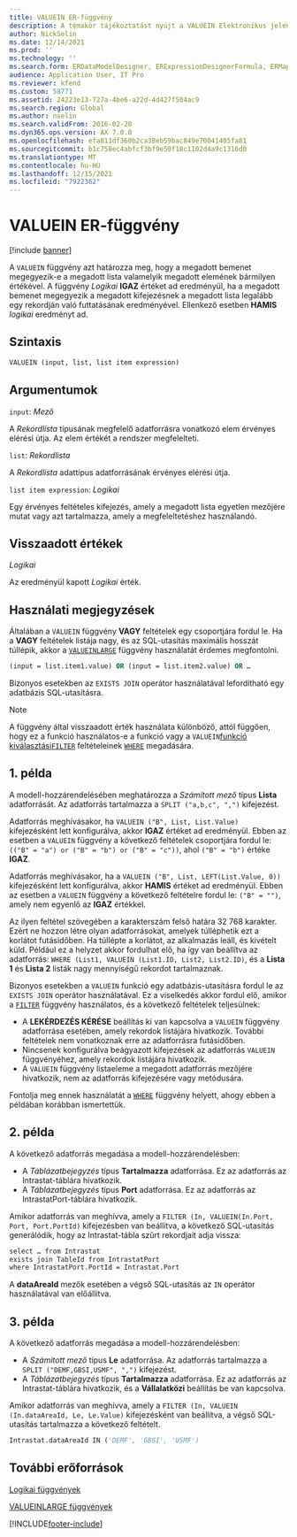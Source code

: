 ```yaml
---
title: VALUEIN ER-függvény
description: A témakör tájékoztatást nyújt a VALUEIN Elektronikus jelentéskészítés (ER) függvény használatának módjáról.
author: NickSelin
ms.date: 12/14/2021
ms.prod: ''
ms.technology: ''
ms.search.form: ERDataModelDesigner, ERExpressionDesignerFormula, ERMappedFormatDesigner, ERModelMappingDesigner
audience: Application User, IT Pro
ms.reviewer: kfend
ms.custom: 58771
ms.assetid: 24223e13-727a-4be6-a22d-4d427f504ac9
ms.search.region: Global
ms.author: nselin
ms.search.validFrom: 2016-02-28
ms.dyn365.ops.version: AX 7.0.0
ms.openlocfilehash: efa811df360b2ca38eb59bac849e70041405fa81
ms.sourcegitcommit: b1c758ec4abfcf3bf9e50f18c1102d4a9c1316d0
ms.translationtype: MT
ms.contentlocale: hu-HU
ms.lasthandoff: 12/15/2021
ms.locfileid: "7922362"
---
```

# <a name="valuein-er-function"></a>VALUEIN ER-függvény

[!include [banner](../includes/banner.md)]

A `VALUEIN` függvény azt határozza meg, hogy a megadott bemenet megegyezik-e a megadott lista valamelyik megadott elemének bármilyen értékével. A függvény *Logikai* **IGAZ** értéket ad eredményül, ha a megadott bemenet megegyezik a megadott kifejezésnek a megadott lista legalább egy rekordján való futtatásának eredményével. Ellenkező esetben **HAMIS** *logikai* eredményt ad.

## <a name="syntax"></a>Szintaxis

```vb
VALUEIN (input, list, list item expression)
```

## <a name="arguments"></a>Argumentumok

`input`: *Mező*

A *Rekordlista* típusának megfelelő adatforrásra vonatkozó elem érvényes elérési útja. Az elem értékét a rendszer megfelelteti.

`list`: *Rekordlista*

A *Rekordlista* adattípus adatforrásának érvényes elérési útja.

`list item expression`: *Logikai*

Egy érvényes feltételes kifejezés, amely a megadott lista egyetlen mezőjére mutat vagy azt tartalmazza, amely a megfeleltetéshez használandó.

## <a name="return-values"></a>Visszaadott értékek

*Logikai*

Az eredményül kapott *Logikai* érték.

## <a name="usage-notes"></a>Használati megjegyzések

Általában a `VALUEIN` függvény **VAGY** feltételek egy csoportjára fordul le. Ha a **VAGY** feltételek listája nagy, és az SQL-utasítás maximális hosszát túllépik, akkor a [`VALUEINLARGE`](er-functions-logical-valueinlarge.md) függvény használatát érdemes megfontolni.

```vb
(input = list.item1.value) OR (input = list.item2.value) OR …
```

Bizonyos esetekben az `EXISTS JOIN` operátor használatával lefordítható egy adatbázis SQL-utasításra.

> [!NOTE]
> A függvény által visszaadott érték használata különböző, attól függően, hogy ez a funkció használatos-e a funkció vagy a `VALUEIN`[funkció kiválasztási](er-functions-list-filter.md#usage-notes)[`FILTER`](er-functions-list-filter.md) feltételeinek [`WHERE`](er-functions-list-where.md) megadására.

## <a name="example-1"></a>1. példa

A modell-hozzárendelésében meghatározza a *Számított mező* típus **Lista** adatforrását. Az adatforrás tartalmazza a `SPLIT ("a,b,c", ",")` kifejezést.

Adatforrás meghívásakor, ha `VALUEIN ("B", List, List.Value)` kifejezésként lett konfigurálva, akkor **IGAZ** értéket ad eredményül. Ebben az esetben a `VALUEIN` függvény a következő feltételek csoportjára fordul le: `(("B" = "a") or ("B" = "b") or ("B" = "c"))`, ahol `("B" = "b")` értéke **IGAZ**.

Adatforrás meghívásakor, ha a `VALUEIN ("B", List, LEFT(List.Value, 0))` kifejezésként lett konfigurálva, akkor **HAMIS** értéket ad eredményül. Ebben az esetben a `VALUEIN` függvény a következő feltételre fordul le: `("B" = "")`, amely nem egyenlő az **IGAZ** értékkel.

Az ilyen feltétel szövegében a karakterszám felső határa 32 768 karakter. Ezért ne hozzon létre olyan adatforrásokat, amelyek túlléphetik ezt a korlátot futásidőben. Ha túllépte a korlátot, az alkalmazás leáll, és kivételt küld. Például ez a helyzet akkor fordulhat elő, ha így van beállítva az adatforrás: `WHERE (List1, VALUEIN (List1.ID, List2, List2.ID)`, és a **Lista 1** és **Lista 2** listák nagy mennyiségű rekordot tartalmaznak.

Bizonyos esetekben a `VALUEIN` funkció egy adatbázis-utasításra fordul le az `EXISTS JOIN` operátor használatával. Ez a viselkedés akkor fordul elő, amikor a [`FILTER`](er-functions-list-filter.md) függvény használatos, és a következő feltételek teljesülnek:

- A **LEKÉRDEZÉS KÉRÉSE** beállítás ki van kapcsolva a `VALUEIN` függvény adatforrása esetében, amely rekordok listájára hivatkozik. További feltételek nem vonatkoznak erre az adatforrásra futásidőben.
- Nincsenek konfigurálva beágyazott kifejezések az adatforrás `VALUEIN` függvényéhez, amely rekordok listájára hivatkozik.
- A `VALUEIN` függvény listaeleme a megadott adatforrás mezőjére hivatkozik, nem az adatforrás kifejezésére vagy metódusára.

Fontolja meg ennek használatát a [`WHERE`](er-functions-list-where.md) függvény helyett, ahogy ebben a példában korábban ismertettük.

## <a name="example-2"></a>2. példa

A következő adatforrás megadása a modell-hozzárendelésben:

- A *Táblázatbejegyzés* típus **Tartalmazza** adatforrása. Ez az adatforrás az Intrastat-táblára hivatkozik.
- A *Táblázatbejegyzés* típus **Port** adatforrása. Ez az adatforrás az IntrastatPort-táblára hivatkozik.

Amikor adatforrás van meghívva, amely a `FILTER (In, VALUEIN(In.Port, Port, Port.PortId)` kifejezésben van beállítva, a következő SQL-utasítás generálódik, hogy az Intrastat-tábla szűrt rekordjait adja vissza:

```vb
select … from Intrastat
exists join TableId from IntrastatPort
where IntrastatPort.PortId = Intrastat.Port
```

A **dataAreaId** mezők esetében a végső SQL-utasítás az `IN` operátor használatával van előállítva.

## <a name="example-3"></a>3. példa

A következő adatforrás megadása a modell-hozzárendelésben:

- A *Számított mező* típus **Le** adatforrása. Az adatforrás tartalmazza a `SPLIT ("DEMF,GBSI,USMF", ",")` kifejezést.
- A *Táblázatbejegyzés* típus **Tartalmazza** adatforrása. Ez az adatforrás az Intrastat-táblára hivatkozik, és a **Vállalatközi** beállítás be van kapcsolva.

Amikor adatforrás van meghívva, amely a `FILTER (In, VALUEIN (In.dataAreaId, Le, Le.Value)` kifejezésként van beállítva, a végső SQL-utasítás tartalmazza a következő feltételt.

```vb
Intrastat.dataAreaId IN ('DEMF', 'GBSI', 'USMF')
```

## <a name="additional-resources"></a>További erőforrások

[Logikai függvények](er-functions-category-logical.md)

[VALUEINLARGE függvények](er-functions-logical-valueinlarge.md)


[!INCLUDE[footer-include](../../../includes/footer-banner.md)]
